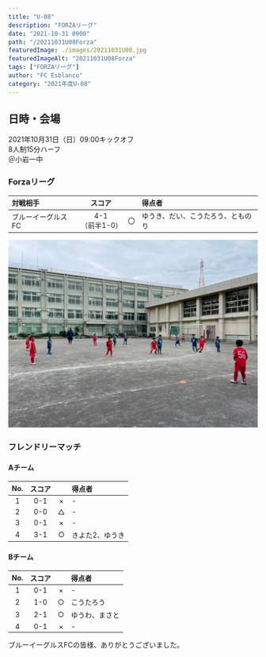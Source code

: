 ```yaml
---
title: "U-08"
description: "FORZAリーグ"
date: "2021-10-31 0900"
path: "/20211031U08Forza"
featuredImage: ./images/20211031U08.jpg
featuredImageAlt: "20211031U08Forza"
tags: ["FORZAリーグ"]
author: "FC Esblanco"
category: "2021年度U-08"
---
```


## 日時・会場

2021年10月31日（日）09:00キックオフ  
8人制15分ハーフ  
＠小岩一中

### Forzaリーグ

| 対戦相手| スコア |   | 得点者  |
|:----|:------:|:-:|:--------|
| ブルーイーグルスFC| 4-1<br>（前半1-0） | 〇 |ゆうき、だい、こうたろう、とものり|

![20211031U08](./images/20211031U08B.jpg "U08TM")

### フレンドリーマッチ

#### Aチーム

| No.| スコア |   | 得点者  |
|:--:|:------:|:-:|:--------|
| 1  | 0-1    | × |- |
| 2  | 0-0    | △ |- |
| 3  | 0-1    | × |- |
| 4  | 3-1    | ○ |きよた2、ゆうき |

#### Bチーム

| No.| スコア |   | 得点者  |
|:--:|:------:|:-:|:--------|
| 1  | 0-1    | × |-  |
| 2  | 1-0    | ○ |こうたろう |
| 3  | 2-1    | ○ |ゆうわ、まさと |
| 4  | 0-1    | × |- |

ブルーイーグルスFCの皆様、ありがとうございました。
